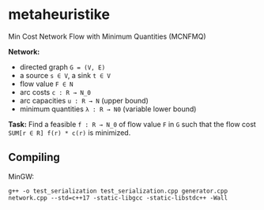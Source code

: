 # metaheuristike

Min Cost Network Flow with Minimum Quantities (MCNFMQ)

**Network:**
- directed graph `G = (V, E)`
- a source `s ∈ V`, a sink `t ∈ V`
- flow value `F ∈ N`
- arc costs `c : R → N_0`
- arc capacities `u : R → N` (upper bound)
- minimum quantities `λ : R → N0` (variable lower bound)

**Task:**
Find a feasible `f : R → N_0` of flow value `F` in `G`
such that the flow cost `SUM[r ∈ R] f(r) * c(r)` is minimized.

## Compiling

MinGW:

```
g++ -o test_serialization test_serialization.cpp generator.cpp network.cpp --std=c++17 -static-libgcc -static-libstdc++ -Wall
```